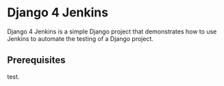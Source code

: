 # Django 4 Jenkins

Django 4 Jenkins is a simple Django project that demonstrates how to use Jenkins to automate the testing of a Django project. 

## Prerequisites
test.